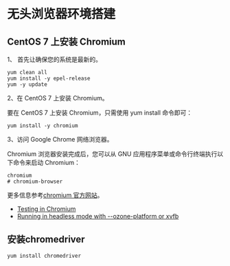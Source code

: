 # 无头浏览器环境搭建

## CentOS 7 上安装 Chromium

1、 首先让确保您的系统是最新的。

```shell
yum clean all
yum install -y epel-release
yum -y update
```

2、在 CentOS 7 上安装 Chromium。

要在 CentOS 7 上安装 Chromium，只需使用 yum install 命令即可：

```shell
yum install -y chromium
```

3、访问 Google Chrome 网络浏览器。

Chromium 浏览器安装完成后，您可以从 GNU 应用程序菜单或命令行终端执行以下命令来启动 Chromium：

```shell
chromium
# chromium-browser
```

更多信息参考[chromium 官方网站](https://www.chromium.org/)。

* [Testing in Chromium](https://chromium.googlesource.com/chromium/src/+/HEAD/docs/testing/web_tests.md)
* [Running in headless mode with --ozone-platform or xvfb](https://www.chromium.org/developers/testing/running-tests/#running-in-headless-mode-with-ozone-platform-or-xvfb)

## 安装chromedriver

```shell
yum install chromedriver
```
